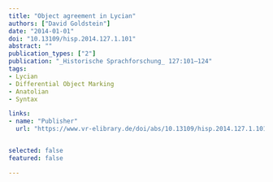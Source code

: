 ```yaml
---
title: "Object agreement in Lycian"
authors: ["David Goldstein"]
date: "2014-01-01"
doi: "10.13109/hisp.2014.127.1.101"
abstract: ""
publication_types: ["2"]
publication: "_Historische Sprachforschung_ 127:101–124"
tags:
- Lycian
- Differential Object Marking
- Anatolian
- Syntax

links:
- name: "Publisher"
  url: "https://www.vr-elibrary.de/doi/abs/10.13109/hisp.2014.127.1.101#.XV3I-y2ZM8Y"


selected: false
featured: false

---
```

